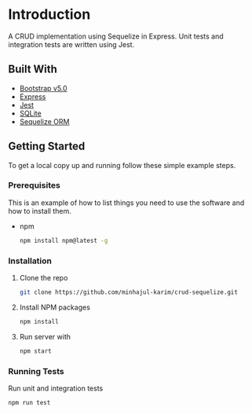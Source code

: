 # Introduction

A CRUD implementation using Sequelize in Express. Unit tests and integration tests are written using Jest.

## Built With

- [Bootstrap v5.0](https://getbootstrap.com/docs/5.0/getting-started/introduction/)
- [Express](https://expressjs.com/)
- [Jest](https://jestjs.io/)
- [SQLite](https://www.sqlite.org/index.html)
- [Sequelize ORM](https://sequelize.org/)

## Getting Started

To get a local copy up and running follow these simple example steps.

### Prerequisites

This is an example of how to list things you need to use the software and how to install them.

- npm
  ```sh
  npm install npm@latest -g
  ```

### Installation

1. Clone the repo
   ```sh
   git clone https://github.com/minhajul-karim/crud-sequelize.git
   ```
2. Install NPM packages
   ```sh
   npm install
   ```
3. Run server with
   ```sh
   npm start
   ```

### Running Tests

Run unit and integration tests

```sh
npm run test
```
